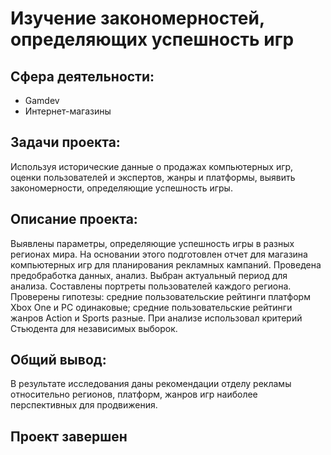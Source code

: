 # Изучение закономерностей, определяющих успешность игр

## Сфера деятельности:
* Gamdev
* Интернет-магазины
 
## Задачи проекта:
 Используя исторические данные о продажах компьютерных игр, оценки пользователей и экспертов, жанры и платформы, выявить закономерности, определяющие успешность игры. 

## Описание проекта:
Выявлены параметры, определяющие успешность игры в разных регионах мира. На
основании этого подготовлен отчет для магазина компьютерных игр для планирования
рекламных кампаний. Проведена предобработка данных, анализ. Выбран актуальный
период для анализа. Составлены портреты пользователей каждого региона. Проверены
гипотезы: средние пользовательские рейтинги платформ Xbox One и PC одинаковые;
средние пользовательские рейтинги жанров Action и Sports разные. При анализе использовал критерий Стьюдента для независимых выборок.

## Общий вывод:
В результате исследования даны рекомендации отделу рекламы относительно регионов, платформ, жанров игр наиболее перспективных для продвижения.

## Проект завершен
